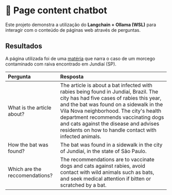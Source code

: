 # 🤖 Page content chatbot
Este projeto demonstra a utilização do __Langchain + Ollama (WSL)__ para interagir com o conteúdo de páginas web através de perguntas.

## Resultados
A página utilizada foi de uma [matéria](https://g1.globo.com/sp/sorocaba-jundiai/noticia/2024/02/06/prefeitura-de-jundiai-identifica-mais-um-morcego-contaminado-com-raiva-cidade-soma-cinco-casos-no-ano.ghtml) que narra o caso de um morcego contaminado com raiva encontrado em Jundiaí (SP).

| Pergunta              | Resposta                |
| :-------------------- | :--------------------------- |
| What is the article about? | The article is about a bat infected with rabies being found in Jundiaí, Brazil. The city has had five cases of rabies this year, and the bat was found on a sidewalk in the Vila Nova neighborhood. The city's health department recommends vaccinating dogs and cats against the disease and advises residents on how to handle contact with infected animals.  |
| How the bat was found? | The bat was found in a sidewalk in the city of Jundiaí, in the state of São Paulo. |
| Which are the reccomendations? | The recommendations are to vaccinate dogs and cats against rabies, avoid contact with wild animals such as bats, and seek medical attention if bitten or scratched by a bat. |
